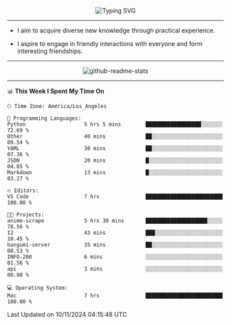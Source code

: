 <p align="center">
  <img src="https://readme-typing-svg.demolab.com?font=Fira+Code&weight=500&size=32&duration=2500&pause=1600&center=true&vCenter=true&random=false&width=1024&height=64&lines=Hi+there+%F0%9F%91%8B;I'm+delighted+you+could+make+it+here+%F0%9F%8E%89;I'm+Harry%2C+a+college+student+still+finding+my+way" alt="Typing SVG" />
</p>


---


- I aim to acquire diverse new knowledge through practical experience.

- I aspire to engage in friendly interactions with everyone and form interesting friendships.


---


<p align="center">
  <img src="https://github-readme-stats.vercel.app/api?username=Harry-Jing&show_icons=true" alt="github-readme-stats"/>
</p>


---

<!--START_SECTION:waka-->
📊 **This Week I Spent My Time On** 

```text
🕑︎ Time Zone: America/Los_Angeles

💬 Programming Languages: 
Python                   5 hrs 5 mins        ██████████████████░░░░░░░   72.69 % 
Other                    40 mins             ██░░░░░░░░░░░░░░░░░░░░░░░   09.54 % 
YAML                     30 mins             ██░░░░░░░░░░░░░░░░░░░░░░░   07.36 % 
JSON                     20 mins             █░░░░░░░░░░░░░░░░░░░░░░░░   04.85 % 
Markdown                 13 mins             █░░░░░░░░░░░░░░░░░░░░░░░░   03.27 % 

🔥 Editors: 
VS Code                  7 hrs               █████████████████████████   100.00 % 

🐱‍💻 Projects: 
anime-scrape             5 hrs 30 mins       ████████████████████░░░░░   78.56 % 
I2                       43 mins             ███░░░░░░░░░░░░░░░░░░░░░░   10.45 % 
bangumi-server           35 mins             ██░░░░░░░░░░░░░░░░░░░░░░░   08.53 % 
INFO-200                 6 mins              ░░░░░░░░░░░░░░░░░░░░░░░░░   01.56 % 
api                      3 mins              ░░░░░░░░░░░░░░░░░░░░░░░░░   00.90 % 

💻 Operating System: 
Mac                      7 hrs               █████████████████████████   100.00 % 
```


 Last Updated on 10/11/2024 04:15:48 UTC
<!--END_SECTION:waka-->
